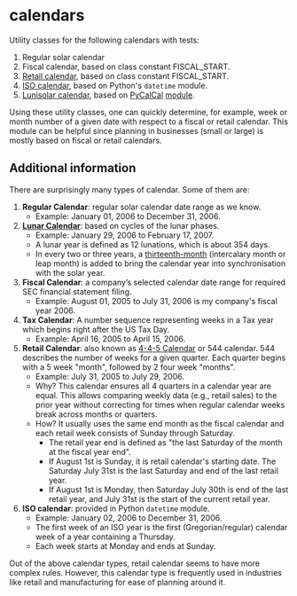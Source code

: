 # calendars

Utility classes for the following calendars with tests:

1. Regular solar calendar
2. Fiscal calendar, based on class constant FISCAL_START.
3. [Retail calendar](https://en.wikipedia.org/wiki/4%E2%80%934%E2%80%935_calendar), based on class constant FISCAL_START.
4. [ISO calendar](http://www.staff.science.uu.nl/~gent0113/calendar/isocalendar.htm), based on Python's `datetime` module.
5. [Lunisolar calendar](https://en.wikipedia.org/wiki/Lunar_calendar), based on [PyCalCal](http://enrico.spinielli.net/pycalcal/) [module](https://github.com/espinielli/pycalcal).

Using these utility classes, one can quickly determine, for example, week or month number of a given date with respect
to a fiscal or retail calendar.
This module can be helpful since planning in businesses (small or large) is mostly based on fiscal or retail calendars.

## Additional information

There are surprisingly many types of calendar. Some of them are:

1. **Regular Calendar**: regular solar calendar date range as we know. 
   * Example: January 01, 2006 to December 31, 2006.
1. [**Lunar Calendar**](https://en.wikipedia.org/wiki/Lunar_calendar): based on cycles of the lunar phases.
   * Example: January 29, 2006 to February 17, 2007.
   * A lunar year is defined as 12 lunations, which is about 354 days.
   * In every two or three years, a [thirteenth-month](https://en.wikipedia.org/wiki/Lunisolar_calendar) (intercalary month or leap month) is added to bring the calendar year into synchronisation with the solar year.
2. **Fiscal Calendar**: a company’s selected calendar date range for required SEC financial statement filing.
   * Example: August 01, 2005 to July 31, 2006 is my company's fiscal year 2006.
3. **Tax Calendar**: A number sequence representing weeks in a Tax year which begins right after the US Tax Day.
   * Example: April 16, 2005 to April 15, 2006.
4. **Retail Calendar**: also known as [4-4-5 Calendar](https://en.wikipedia.org/wiki/4%E2%80%934%E2%80%935_calendar) or 544 calendar. 544 describes the number of weeks for a given quarter. Each quarter begins with a 5 week "month", followed by 2 four week "months".
   * Example: July 31, 2005 to July 29, 2006.
   * Why? This calendar ensures all 4 quarters in a calendar year are equal. This allows comparing weekly data (e.g., retail sales) to the prior year without correcting for times when regular calendar weeks break across months or quarters.
   * How? It usually uses the same end month as the fiscal calendar and each retail week consists of Sunday through Saturday.
      * The retail year end is defined as "the last Saturday of the month at the fiscal year end".
      * If August 1st is Sunday, it is retail calendar's starting date. The Saturday July 31st is the last Saturday and end of the last retail year.
      * If August 1st is Monday, then Saturday July 30th is end of the last retail year, and July 31st is the start of the current retail year.
5. **ISO calendar**: provided in Python `datetime` module.
   * Example: January 02, 2006 to December 31, 2006.
   * The first week of an ISO year is the first (Gregorian/regular) calendar week of a year containing a Thursday.
   * Each week starts at Monday and ends at Sunday. 


Out of the above calendar types, retail calendar seems to have more complex rules. However, this calendar type is frequently used in industries like retail and manufacturing for ease of planning around it. 